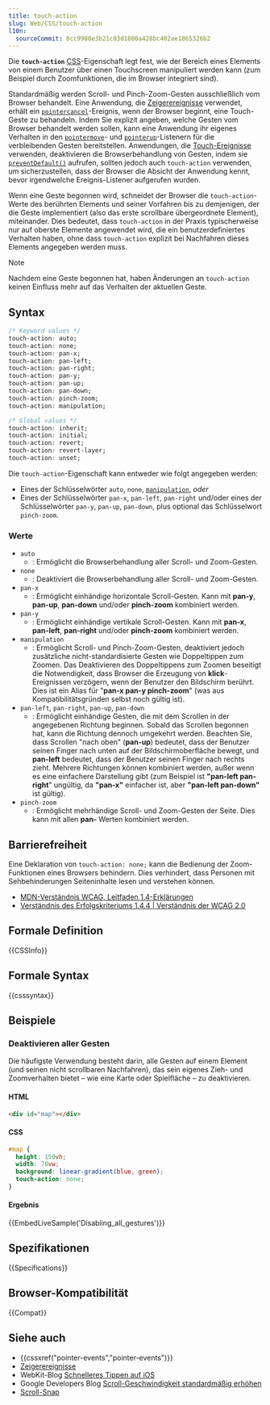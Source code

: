 ```yaml
---
title: touch-action
slug: Web/CSS/touch-action
l10n:
  sourceCommit: 0cc9980e3b21c83d1800a428bc402ae1865326b2
---
```


Die **`touch-action`** [CSS](/de/docs/Web/CSS)-Eigenschaft legt fest, wie der Bereich eines Elements von einem Benutzer über einen Touchscreen manipuliert werden kann (zum Beispiel durch Zoomfunktionen, die im Browser integriert sind).

Standardmäßig werden Scroll- und Pinch-Zoom-Gesten ausschließlich vom Browser behandelt. Eine Anwendung, die [Zeigerereignisse](/de/docs/Web/API/Pointer_events) verwendet, erhält ein [`pointercancel`](/de/docs/Web/API/Element/pointercancel_event)-Ereignis, wenn der Browser beginnt, eine Touch-Geste zu behandeln. Indem Sie explizit angeben, welche Gesten vom Browser behandelt werden sollen, kann eine Anwendung ihr eigenes Verhalten in den [`pointermove`](/de/docs/Web/API/Element/pointermove_event)- und [`pointerup`](/de/docs/Web/API/Element/pointerup_event)-Listenern für die verbleibenden Gesten bereitstellen. Anwendungen, die [Touch-Ereignisse](/de/docs/Web/API/Touch_events) verwenden, deaktivieren die Browserbehandlung von Gesten, indem sie [`preventDefault()`](/de/docs/Web/API/Event/preventDefault) aufrufen, sollten jedoch auch `touch-action` verwenden, um sicherzustellen, dass der Browser die Absicht der Anwendung kennt, bevor irgendwelche Ereignis-Listener aufgerufen wurden.

Wenn eine Geste begonnen wird, schneidet der Browser die `touch-action`-Werte des berührten Elements und seiner Vorfahren bis zu demjenigen, der die Geste implementiert (also das erste scrollbare übergeordnete Element), miteinander. Dies bedeutet, dass `touch-action` in der Praxis typischerweise nur auf oberste Elemente angewendet wird, die ein benutzerdefiniertes Verhalten haben, ohne dass `touch-action` explizit bei Nachfahren dieses Elements angegeben werden muss.

> [!NOTE]
> Nachdem eine Geste begonnen hat, haben Änderungen an `touch-action` keinen Einfluss mehr auf das Verhalten der aktuellen Geste.

## Syntax

```css
/* Keyword values */
touch-action: auto;
touch-action: none;
touch-action: pan-x;
touch-action: pan-left;
touch-action: pan-right;
touch-action: pan-y;
touch-action: pan-up;
touch-action: pan-down;
touch-action: pinch-zoom;
touch-action: manipulation;

/* Global values */
touch-action: inherit;
touch-action: initial;
touch-action: revert;
touch-action: revert-layer;
touch-action: unset;
```

Die `touch-action`-Eigenschaft kann entweder wie folgt angegeben werden:

- Eines der Schlüsselwörter `auto`, `none`, [`manipulation`](#manipulation), _oder_
- Eines der Schlüsselwörter `pan-x`, `pan-left`, `pan-right` und/oder eines der Schlüsselwörter `pan-y`, `pan-up`, `pan-down`, plus optional das Schlüsselwort `pinch-zoom`.

### Werte

- `auto`
  - : Ermöglicht die Browserbehandlung aller Scroll- und Zoom-Gesten.
- `none`
  - : Deaktiviert die Browserbehandlung aller Scroll- und Zoom-Gesten.
- `pan-x`
  - : Ermöglicht einhändige horizontale Scroll-Gesten. Kann mit **pan-y**, **pan-up**, **pan-down** und/oder **pinch-zoom** kombiniert werden.
- `pan-y`
  - : Ermöglicht einhändige vertikale Scroll-Gesten. Kann mit **pan-x**, **pan-left**, **pan-right** und/oder **pinch-zoom** kombiniert werden.
- `manipulation`
  - : Ermöglicht Scroll- und Pinch-Zoom-Gesten, deaktiviert jedoch zusätzliche nicht-standardisierte Gesten wie Doppeltippen zum Zoomen. Das Deaktivieren des Doppeltippens zum Zoomen beseitigt die Notwendigkeit, dass Browser die Erzeugung von **klick**-Ereignissen verzögern, wenn der Benutzer den Bildschirm berührt. Dies ist ein Alias für "**pan-x pan-y pinch-zoom**" (was aus Kompatibilitätsgründen selbst noch gültig ist).
- `pan-left`, `pan-right`, `pan-up`, `pan-down`
  - : Ermöglicht einhändige Gesten, die mit dem Scrollen in der angegebenen Richtung beginnen. Sobald das Scrollen begonnen hat, kann die Richtung dennoch umgekehrt werden. Beachten Sie, dass Scrollen "nach oben" (**pan-up**) bedeutet, dass der Benutzer seinen Finger nach unten auf der Bildschirmoberfläche bewegt, und **pan-left** bedeutet, dass der Benutzer seinen Finger nach rechts zieht. Mehrere Richtungen können kombiniert werden, außer wenn es eine einfachere Darstellung gibt (zum Beispiel ist **"pan-left pan-right**" ungültig, da **"pan-x"** einfacher ist, aber **"pan-left pan-down"** ist gültig).
- `pinch-zoom`
  - : Ermöglicht mehrhändige Scroll- und Zoom-Gesten der Seite. Dies kann mit allen **pan-** Werten kombiniert werden.

## Barrierefreiheit

Eine Deklaration von `touch-action: none;` kann die Bedienung der Zoom-Funktionen eines Browsers behindern. Dies verhindert, dass Personen mit Sehbehinderungen Seiteninhalte lesen und verstehen können.

- [MDN-Verständnis WCAG, Leitfaden 1.4-Erklärungen](/de/docs/Web/Accessibility/Guides/Understanding_WCAG/Perceivable#guideline_1.4_make_it_easier_for_users_to_see_and_hear_content_including_separating_foreground_from_background)
- [Verständnis des Erfolgskriteriums 1.4.4 | Verständnis der WCAG 2.0](https://www.w3.org/TR/UNDERSTANDING-WCAG20/visual-audio-contrast-scale.html)

## Formale Definition

{{CSSInfo}}

## Formale Syntax

{{csssyntax}}

## Beispiele

### Deaktivieren aller Gesten

Die häufigste Verwendung besteht darin, alle Gesten auf einem Element (und seinen nicht scrollbaren Nachfahren), das sein eigenes Zieh- und Zoomverhalten bietet – wie eine Karte oder Spielfläche – zu deaktivieren.

#### HTML

```html
<div id="map"></div>
```

#### CSS

```css
#map {
  height: 150vh;
  width: 70vw;
  background: linear-gradient(blue, green);
  touch-action: none;
}
```

#### Ergebnis

{{EmbedLiveSample('Disabling_all_gestures')}}

## Spezifikationen

{{Specifications}}

## Browser-Kompatibilität

{{Compat}}

## Siehe auch

- {{cssxref("pointer-events","pointer-events")}}
- [Zeigerereignisse](/de/docs/Web/API/Pointer_events)
- WebKit-Blog [Schnelleres Tippen auf iOS](https://webkit.org/blog/5610/more-responsive-tapping-on-ios/)
- Google Developers Blog [Scroll-Geschwindigkeit standardmäßig erhöhen](https://developer.chrome.com/blog/scrolling-intervention/)
- [Scroll-Snap](/de/docs/Web/CSS/CSS_scroll_snap)
